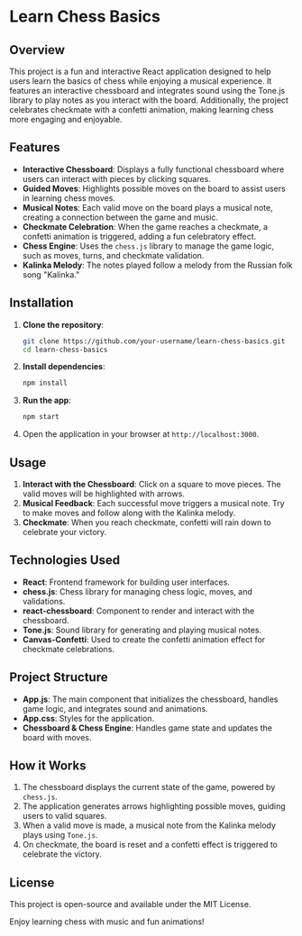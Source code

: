 # Learn Chess Basics

## Overview

This project is a fun and interactive React application designed to help users learn the basics of chess while enjoying a musical experience. It features an interactive chessboard and integrates sound using the Tone.js library to play notes as you interact with the board. Additionally, the project celebrates checkmate with a confetti animation, making learning chess more engaging and enjoyable.

## Features

- **Interactive Chessboard**: Displays a fully functional chessboard where users can interact with pieces by clicking squares.
- **Guided Moves**: Highlights possible moves on the board to assist users in learning chess moves.
- **Musical Notes**: Each valid move on the board plays a musical note, creating a connection between the game and music.
- **Checkmate Celebration**: When the game reaches a checkmate, a confetti animation is triggered, adding a fun celebratory effect.
- **Chess Engine**: Uses the `chess.js` library to manage the game logic, such as moves, turns, and checkmate validation.
- **Kalinka Melody**: The notes played follow a melody from the Russian folk song "Kalinka."

## Installation

1. **Clone the repository**:
   ```bash
   git clone https://github.com/your-username/learn-chess-basics.git
   cd learn-chess-basics
   ```

2. **Install dependencies**:
   ```bash
   npm install
   ```

3. **Run the app**:
   ```bash
   npm start
   ```

4. Open the application in your browser at `http://localhost:3000`.

## Usage

1. **Interact with the Chessboard**: Click on a square to move pieces. The valid moves will be highlighted with arrows.
2. **Musical Feedback**: Each successful move triggers a musical note. Try to make moves and follow along with the Kalinka melody.
3. **Checkmate**: When you reach checkmate, confetti will rain down to celebrate your victory.

## Technologies Used

- **React**: Frontend framework for building user interfaces.
- **chess.js**: Chess library for managing chess logic, moves, and validations.
- **react-chessboard**: Component to render and interact with the chessboard.
- **Tone.js**: Sound library for generating and playing musical notes.
- **Canvas-Confetti**: Used to create the confetti animation effect for checkmate celebrations.

## Project Structure

- **App.js**: The main component that initializes the chessboard, handles game logic, and integrates sound and animations.
- **App.css**: Styles for the application.
- **Chessboard & Chess Engine**: Handles game state and updates the board with moves.

## How it Works

1. The chessboard displays the current state of the game, powered by `chess.js`.
2. The application generates arrows highlighting possible moves, guiding users to valid squares.
3. When a valid move is made, a musical note from the Kalinka melody plays using `Tone.js`.
4. On checkmate, the board is reset and a confetti effect is triggered to celebrate the victory.

## License

This project is open-source and available under the MIT License.

Enjoy learning chess with music and fun animations!
